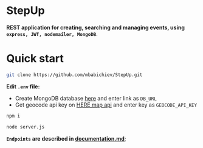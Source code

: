 # StepUp

**REST application for creating, searching and managing events, using `express, JWT, nodemailer, MongoDB`**.

#
# Quick start

```bash
git clone https://github.com/mbabichiev/StepUp.git
```

**Edit `.env` file:**

- Create MongoDB database [here](https://cloud.mongodb.com) and enter link as `DB_URL`
- Get geocode api key on [HERE map api](https://developer.here.com/documentation/geocoding-search-api/dev_guide/topics/quick-start.html) and enter key as `GEOCODE_API_KEY`

```bash
npm i
```

```bash
node server.js
```

**`Endpoints` are described in [documentation.md](#documentation.md)**;
